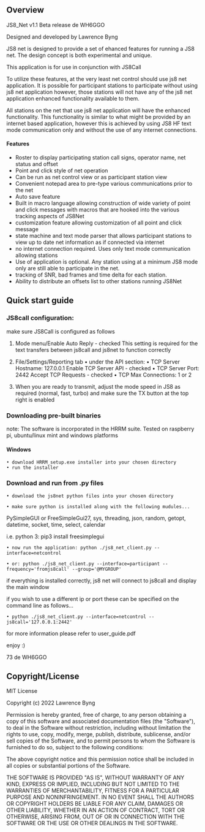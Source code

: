 ## Overview

JS8_Net v1.1 Beta release de WH6GGO

Designed and developed by Lawrence Byng

JS8 net is designed to provide a set of ehanced features for running a JS8 net.
The design concept is both experimental and unique. 

This application is for use in conjunction with JS8Call

To utilize these features, at the very least net control should use js8 net application.
It is possible for participant stations to participate without using js8 net application
however, those stations will not have any of the js8 net application enhanced functionality 
available to them.

All stations on the net that use js8 net application will have the enhanced functionality.
This functionality is similar to what might be provided by an internet based application, however this 
is achieved by using JS8 HF text mode communication only and without the use of any internet connections. 

#### Features
* Roster to display participating station call signs, operator name, net status and offset
* Point and click style of net operation
* Can be run as net control view or as participant station view
* Convenient notepad area to pre-type various communications prior to the net
* Auto save feature 
* Built in macro language allowing construction of wide variety of point and click messages with macros that are hooked into the various tracking aspects of JS8Net
* customization feature allowing customization of all point and click message
* state machine and text mode parser that allows participant stations to view up to date net information as if connected via internet
* no internet connection required. Uses only text mode communication allowing stations
* Use of application is optional. Any station using at a minimum JS8 mode only are still able to participate in the net.
* tracking of SNR, bad frames and time delta for each station. 
* Ability to distribute an offsets list to other stations running JS8Net


## Quick start guide


### JS8call configuration:

make sure JS8Call is configured as follows

1) Mode menu/Enable Auto Reply - checked
This setting is required for the text transfers between js8call and js8net to function correctly

2) File/Settings/Reporting tab
    • under the API section:
    • TCP Server Hostname: 127.0.0.1   Enable TCP Server API - checked
    • TCP Server Port:     2442        Accept TCP Requests   - checked
    • TCP Max Connections: 1 or 2

3) When you are ready to transmit, adjust the mode speed in JS8 as required (normal, fast, turbo) and make sure
 the TX button at the top right is enabled


### Downloading pre-built binaries

note: The software is incorporated in the HRRM suite. Tested on raspberry pi, ubuntu/linux mint and windows platforms

#### Windows

    • download HRRM_setup.exe installer into your chosen directory
    • run the installer
   
    
### Download and run from .py files

    • download the js8net python files into your chosen directory

    • make sure python is installed along with the following mudules...

PySimpleGUI or FreeSimpleGui27, sys, threading, json, random, getopt, datetime, socket, time, select, calendar


i.e.
python 3: pip3 install freesimplegui

    • now run the application: python ./js8_net_client.py --interface=netcontrol

    • or: python ./js8_net_client.py --interface=participant --frequency='fromjs8call' --group='@MYGROUP'



if everything is installed correctly, js8 net will connect to js8call and display the main window

if you wish to use a different ip or port these can be specified on the command line as follows...

    • python ./js8_net_client.py --interface=netcontrol --js8call='127.0.0.1:2442'



for more information please refer to user_guide.pdf



enjoy :)

73 de WH6GGO



## Copyright/License

MIT License

Copyright (c) 2022 Lawrence Byng

Permission is hereby granted, free of charge, to any person obtaining a copy
of this software and associated documentation files (the "Software"), to deal
in the Software without restriction, including without limitation the rights
to use, copy, modify, merge, publish, distribute, sublicense, and/or sell
copies of the Software, and to permit persons to whom the Software is
furnished to do so, subject to the following conditions:

The above copyright notice and this permission notice shall be included in all
copies or substantial portions of the Software.

THE SOFTWARE IS PROVIDED "AS IS", WITHOUT WARRANTY OF ANY KIND, EXPRESS OR
IMPLIED, INCLUDING BUT NOT LIMITED TO THE WARRANTIES OF MERCHANTABILITY,
FITNESS FOR A PARTICULAR PURPOSE AND NONINFRINGEMENT. IN NO EVENT SHALL THE
AUTHORS OR COPYRIGHT HOLDERS BE LIABLE FOR ANY CLAIM, DAMAGES OR OTHER
LIABILITY, WHETHER IN AN ACTION OF CONTRACT, TORT OR OTHERWISE, ARISING FROM,
OUT OF OR IN CONNECTION WITH THE SOFTWARE OR THE USE OR OTHER DEALINGS IN THE
SOFTWARE.


